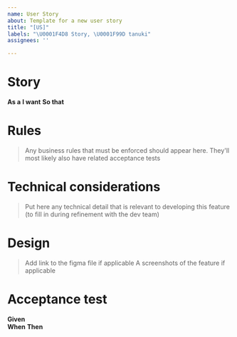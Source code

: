 ```yaml
---
name: User Story
about: Template for a new user story
title: "[US]"
labels: "\U0001F4D8 Story, \U0001F99D tanuki"
assignees: ''

---
```


# Story
**As a** 
**I want** 
**So that** 

# Rules
> Any business rules that must be enforced should appear here. They'll most likely also have related acceptance tests

# Technical considerations
> Put here any technical detail that is relevant to developing this feature (to fill in during  refinement with the dev team)

# Design
> Add link to the figma file if applicable
> A screenshots of the feature if applicable

# Acceptance test
**Given**  
**When** 
**Then**

